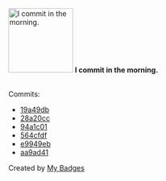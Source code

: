 <img src="https://my-badges.github.io/my-badges/morning-commits.png" alt="I commit in the morning." title="I commit in the morning." width="128">
<strong>I commit in the morning.</strong>
<br><br>

Commits:

- <a href="https://github.com/Rignchen/dgm-lexicon/commit/19a49db28c73af4ae966cd0ac98307a7d53660e4">19a49db</a>
- <a href="https://github.com/Rignchen/dgm-lexicon/commit/28a20cc39cff4c15596152b91ceca23d6ae49972">28a20cc</a>
- <a href="https://github.com/Rignchen/322_browser_client/commit/94a1c014860f735d85b6d7a90d03641da1d7c812">94a1c01</a>
- <a href="https://github.com/Rignchen/322_browser_client/commit/564cfdfebc8189c40391149d8bfe00c7aff307b8">564cfdf</a>
- <a href="https://github.com/Rignchen/322_browser_client/commit/e9949ebea4901ce9d73ccf97735d247b8cb1f6aa">e9949eb</a>
- <a href="https://github.com/Rignchen/dotfile/commit/aa9ad417b2e6060870d32cd012c03583971389cc">aa9ad41</a>


Created by <a href="https://github.com/my-badges/my-badges">My Badges</a>